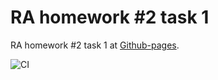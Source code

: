 # RA homework #2 task 1

RA homework #2 task 1 at [Github-pages](https://jolshin.github.io/ra_hw_2_1).

![CI](https://github.com/jolshin/ra_hw_2_1/actions/workflows/web.yml/badge.svg)